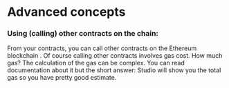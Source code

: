 # Advanced concepts



### Using (calling) other contracts on the chain:
From your contracts, you can call other contracts on the Ethereum blockchain . Of course calling other contracts involves gas cost. How much gas? The calculation of the gas can be complex. You can read documentation about it but the short answer: Studio will show you the total gas so you have pretty good estimate.